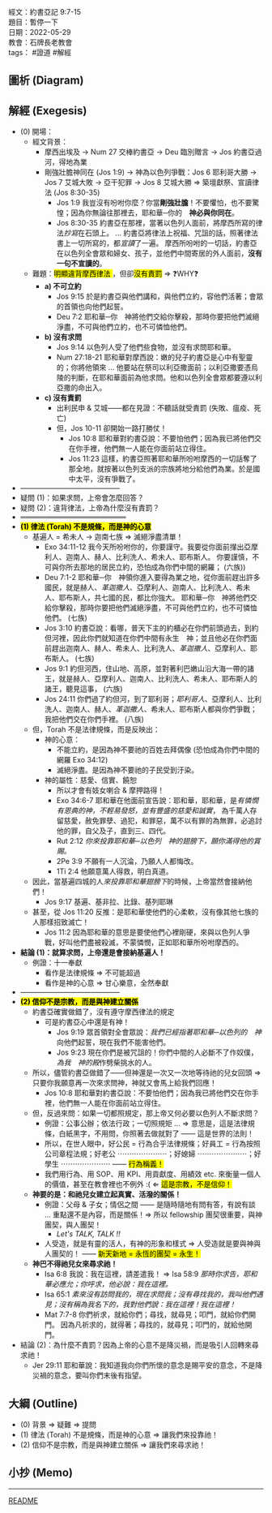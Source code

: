 經文：約書亞記 9:7-15  
題目：暫停一下  
日期：2022-05-29  
教會：石牌長老教會  
tags： #證道  #解經  

## 圖析 (Diagram)

## 解經 (Exegesis)
- (0) 開場：
	- 經文背景：
		- 摩西出埃及 → Num 27 交棒約書亞 → Deu 臨別贈言 → Jos 約書亞過河，得地為業
		- 剛強壯膽神同在 (Jos 1:9) → 神為以色列爭戰：Jos 6 耶利哥大勝 → Jos 7 艾城大敗 → 亞干犯罪 → Jos 8 艾城大勝 ⇒ 築壇獻祭、宣讀律法 (Jos 8:30-35)
			- Jos 1:9 我豈沒有吩咐你麼？你當**剛強壯膽**！不要懼怕，也不要驚惶；因為你無論往那裡去，耶和華─你的　**神必與你同在**。 
			- Jos 8:30-35  約書亞在那裡，當著以色列人面前，將摩西所寫的律法*抄寫*在石頭上。 ... 約書亞將律法上祝福、咒詛的話，照著律法書上一切所寫的，都*宣讀*了一遍。 摩西所吩咐的一切話，約書亞在以色列全會眾和婦女、孩子，並他們中間寄居的外人面前，**沒有一句不宣讀的**。 
	- 難題：<mark>明顯違背摩西律法 </mark>，但卻<mark>沒有責罰</mark> ⇒ ❓WHY❓
		- **a) 不可立約**
			- Jos 9:15 於是約書亞與他們講和，與他們立約，容他們活著；會眾的首領也向他們起誓。 
			- Deu 7:2 耶和華─你　神將他們交給你擊殺，那時你要把他們滅絕淨盡，不可與他們立約，也不可憐恤他們。 
		- **b) 沒有求問**
			- Jos 9:14 以色列人受了他們些食物，並沒有求問耶和華。 
			- Num 27:18-21 耶和華對摩西說：嫩的兒子約書亞是心中有聖靈的；你將他領來 ... 他要站在祭司以利亞撒面前；以利亞撒要憑烏陵的判斷，在耶和華面前為他求問。他和以色列全會眾都要遵以利亞撒的命出入。 
		- **c) 沒有責罰**
			- 出利民申 & 艾城——都在見證：不聽話就受責罰 (失敗、瘟疫、死亡)
			- 但，Jos 10-11 卻開始一路打勝仗！
				- Jos 10:8 耶和華對約書亞說：不要怕他們；因為我已將他們交在你手裡，他們無一人能在你面前站立得住。 
				- Jos 11:23 這樣，約書亞照著耶和華所吩咐摩西的一切話奪了那全地，就按著以色列支派的宗族將地分給他們為業。於是國中太平，沒有爭戰了。 
- ——————————————
- 疑問 (1)：如果求問，上帝會怎麼回答？
- 疑問 (2)：違背律法，上帝為什麼沒有責罰？
- ═════════════════════
- <mark>**(1) 律法 (Torah) 不是規條，而是神的心意**</mark>
	- 基遍人 = 希未人 -> 迦南七族 => 滅絕淨盡清單！
		- Exo 34:11-12 我今天所吩咐你的，你要謹守。我要從你面前攆出亞摩利人、迦南人、赫人、比利洗人、希未人、耶布斯人。 你要謹慎，不可與你所去那地的居民立約，恐怕成為你們中間的網羅； (六族))
		- Deu 7:1-2 耶和華─你　神領你進入要得為業之地，從你面前趕出許多國民，就是赫人、*革迦撒人*、亞摩利人、迦南人、比利洗人、希未人、耶布斯人，共七國的民，都比你強大。 耶和華─你　神將他們交給你擊殺，那時你要把他們滅絕淨盡，不可與他們立約，也不可憐恤他們。 (七族)
		- Jos 3:10 約書亞說：看哪，普天下主的約櫃必在你們前頭過去，到約但河裡，因此你們就知道在你們中間有永生　神；並且他必在你們面前趕出迦南人、赫人、希未人、比利洗人、*革迦撒人*、亞摩利人、耶布斯人。 (七族)
		- Jos 9:1 約但河西，住山地、高原，並對著利巴嫩山沿大海一帶的諸王，就是赫人、亞摩利人、迦南人、比利洗人、希未人、耶布斯人的諸王，聽見這事， (六族)
		- Jos 24:11 你們過了約但河，到了耶利哥；*耶利哥人*、亞摩利人、比利洗人、迦南人、赫人、*革迦撒人*、希未人、耶布斯人都與你們爭戰；我把他們交在你們手裡。 (八族)
	- 但，Torah 不是法律規條，而是反映出：
		- 神的心意：
			- 不能立約，是因為神不要祂的百姓去拜偶像 (恐怕成為你們中間的網羅 Exo 34:12)
			- 滅絕淨盡。是因為神不要祂的子民受到汙染。
		- 神的屬性：慈愛、信實、饒恕
			- 所以才會有妓女喇合 & 摩押路得！
			- Exo 34:6-7 耶和華在他面前宣告說：耶和華，耶和華，是*有憐憫有恩典的神，不輕易發怒，並有豐盛的慈愛和誠實*， 為千萬人存留慈愛，赦免罪孽、過犯，和罪惡，萬不以有罪的為無罪，必追討他的罪，自父及子，直到三、四代。 
			- Rut 2:12 *你來投靠耶和華─以色列　神的翅膀下，願你滿得他的賞賜。* 
			- 2Pe 3:9 不願有一人沉淪，乃願人人都悔改。 
			- 1Ti 2:4 他願意萬人得救，明白真道。 
	- 因此，當基遍四城的人*來投靠耶和華翅膀下*的時候，上帝當然會接納他們！
		- Jos 9:17 基遍、基非拉、比錄、基列耶琳
	- 甚至，從 Jos 11:20 反推：是耶和華使他們的心柔軟，沒有像其他七族的人那樣招致滅亡！
		- Jos 11:2 因為耶和華的意思是要使他們心裡剛硬，來與以色列人爭戰，好叫他們盡被殺滅，不蒙憐憫，正如耶和華所吩咐摩西的。 
- **結論 (1)：就算求問，上帝還是會接納基遍人！**
	- 例證：十一奉獻
		- 看作是法律規條 ⇒ 不可能超過
		- 看作是神的心意 ⇒ 甘心樂意，全然奉獻
- ——————————————
- <mark>**(2) 信仰不是宗教，而是與神建立關係**</mark>
	- 約書亞確實做錯了，沒有遵守摩西律法的規定
		- 可是約書亞心中還是有神！
			- Jos 9:19 眾首領對全會眾說：*我們已經指著耶和華─以色列的　神*向他們起誓，現在我們不能害他們。 
			- Jos 9:23 現在你們是被咒詛的！你們中間的人必斷不了作奴僕，*為我　神的殿*作劈柴挑水的人。 
	- 所以，儘管約書亞做錯了——但神還是一次又一次地等待祂的兒女回頭 ⇒ 只要你我願意再一次來求問神，神就又會馬上給我們回應！
		- Jos 10:8 耶和華對約書亞說：不要怕他們；因為我已將他們交在你手裡，他們無一人能在你面前站立得住。 
	- 但，反過來問：如果一切都照規定，那上帝又何必要以色列人不斷求問？
		- 例證：公事公辦；依法行政；一切照規矩 ... ⇒ 意思是，這是法律規條，白紙黑字，不用問，你照著去做就對了 —— 這是世界的法則！
		- 所以，在世人眼中，好公民 = 行為合乎法律規條；好員工 = 行為按照公司章程法規；好老公 ⋯⋯⋯⋯⋯⋯⋯；好媳婦 ⋯⋯⋯⋯⋯⋯⋯；好學生 ⋯⋯⋯⋯⋯⋯⋯ —— <mark>行為稱義！</mark>
		- 我們用行為、用 SOP、用 KPI、用貢獻度、用績效 etc. 來衡量一個人的價值，甚至在教會裡也不例外 :( ⇐ <mark>這是宗教，不是信仰！</mark>
	- **神要的是：和祂兒女建立起真實、活潑的關係！**
		- 例證：父母 & 子女；情侶之間 —— 是隨時隨地有問有答，有說有談 ... 重點還不是內容，而是關係！⇒ 所以 fellowship 團契很重要，與神團契，與人團契！
			- *Let's TALK, TALK !!*
		- 人受造，就是有靈的活人，有神的形象和樣式 ⇒ 人受造就是要與神與人團契的！ —— <mark>新天新地 = 永恆的團契 = 永生！</mark>
	- **神巴不得祂兒女來尋求祂！**
		- Isa 6:8 我說：我在這裡，請差遣我！  ⇒ Isa 58:9 *那時你求告，耶和華必應允；你呼求，他必說：我在這裡。* 
		- Isa 65:1 *素來沒有訪問我的，現在求問我；沒有尋找我的，我叫他們遇見；沒有稱為我名下的，我對他們說：我在這裡！我在這裡！* 
		- Mat 7:7-8 你們祈求，就給你們；尋找，就尋見；叩門，就給你們開門。 因為凡祈求的，就得著；尋找的，就尋見；叩門的，就給他開門。 
- 結論 (2)：為什麼不責罰？因為上帝的心意不是降災禍，而是吸引人回轉來尋求祂！
	- Jer 29:11 耶和華說：我知道我向你們所懷的意念是賜平安的意念，不是降災禍的意念，要叫你們末後有指望。 

## 大綱 (Outline)

- (0) 背景 ⇒ 疑難 ⇒ 提問
- (1) 律法 (Torah) 不是規條，而是神的心意 ⇒ 讓我們來投靠祂！
- (2) 信仰不是宗教，而是與神建立關係 ⇒ 讓我們來尋求祂！

## 小抄 (Memo)



---
[README](README.md)

